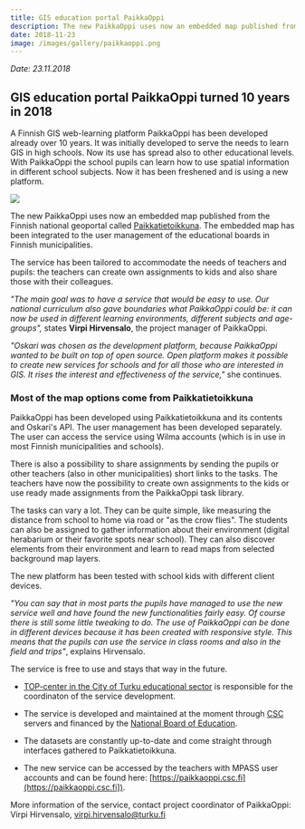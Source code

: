 ```yaml
---
title: GIS education portal PaikkaOppi 
description: The new PaikkaOppi uses now an embedded map published from the Finnish national geoportal.
date: 2018-11-23
image: /images/gallery/paikkaoppi.png
---
```


*Date: 23.11.2018*

## GIS education portal PaikkaOppi turned 10 years in 2018

A Finnish GIS web-learning platform PaikkaOppi has been developed already over 10 years. 
It was initially developed to serve the needs to learn GIS in high schools. 
Now its use has spread also to other educational levels. 
With PaikkaOppi the school pupils can learn how to use spatial information in different school subjects. 
Now it has been freshened and is using a new platform.

<img src="/images/gallery/paikkaoppi.png"/>

The new PaikkaOppi uses now an embedded map published from the Finnish national geoportal called [Paikkatietoikkuna](www.paikkatietoikkuna.fi). The embedded map has been integrated to the user management of the educational boards in Finnish municipalities. 

The service has been tailored to accommodate the needs of teachers and pupils: 
the teachers can create own assignments to kids and also share those with their colleagues.

*"The main goal was to have a service that would be easy to use. Our national curriculum also gave boundaries what PaikkaOppi could be: 
it can now be used in  different learning environments, different subjects and age-groups",* 
states **Virpi Hirvensalo**, the project manager of PaikkaOppi.

*"Oskari was chosen as the development platform, because PaikkaOppi wanted to be built on top of open source. 
Open platform makes it possible to create new services for schools and for all those who are interested in GIS. 
It rises the interest and effectiveness of the service,"* she continues.

### Most of the map options come from Paikkatietoikkuna
PaikkaOppi has been developed using Paikkatietoikkuna and its contents and Oskari's API. 
The user management has been developed separately. The user can access the service using Wilma accounts (which is in use in most Finnish municipalities and schools).

There is also a possibility to share assignments by sending the pupils or other teachers (also in other municipalities) 
short links to the tasks. The teachers have now the possibility to create own assignments to the kids or use ready made 
assignments from the PaikkaOppi task library.

The tasks can vary a lot. They can be quite simple, like measuring the distance from school to home via road or "as the crow flies".
The students can also be assigned to gather information about their environment (digital herabarium or their favorite spots near school). They can also discover elements from their environment and learn to read maps from selected background map layers.

The new platform has been tested with school kids with different client devices.

*"You can say that in most parts the pupils have managed to use the new service well and have found the new functionalities fairly easy. 
Of course there is still some little tweaking to do. The use of PaikkaOppi can be done in different devices because it has been created with responsive style. This means that the pupils can use the service in class rooms and also in the field and trips"*, explains Hirvensalo.

The service is free to use and stays that way in the future. 

- [TOP-center in the City of Turku educational sector](https://edu.turku.fi/top-keskus/) is responsible for the coordinaton of the service development. 

- The service is developed and maintained at the moment through [CSC](https://www.csc.fi/) servers and financed by the [National Board of Education](https://www.oph.fi/). 

- The datasets are constantly up-to-date and come straight through interfaces gathered to Paikkatietoikkuna.

- The new service can be accessed by the teachers with MPASS user accounts and can be found here: [https://paikkaoppi.csc.fi](https://paikkaoppi.csc.fi]).

More information of the service, contact project coordinator of PaikkaOppi:
Virpi Hirvensalo, virpi.hirvensalo@turku.fi
